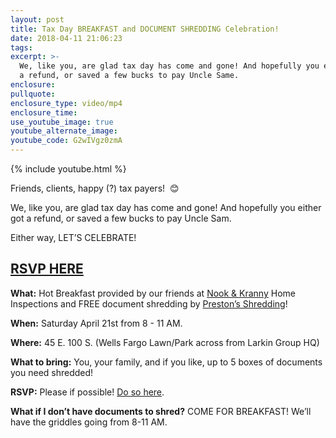 ```yaml
---
layout: post
title: Tax Day BREAKFAST and DOCUMENT SHREDDING Celebration!
date: 2018-04-11 21:06:23
tags:
excerpt: >-
  We, like you, are glad tax day has come and gone! And hopefully you either got
  a refund, or saved a few bucks to pay Uncle Same.
enclosure:
pullquote:
enclosure_type: video/mp4
enclosure_time:
use_youtube_image: true
youtube_alternate_image:
youtube_code: G2wIVgz0zmA
---
```


{% include youtube.html %}

Friends, clients, happy (?) tax payers! &nbsp;😊

We, like you, are glad tax day has come and gone! And hopefully you either got a refund, or saved a few bucks to pay Uncle Sam.

Either way, LET’S CELEBRATE!

## [RSVP HERE](https://docs.google.com/forms/d/e/1FAIpQLSd7sGf_IYh2NiY5K8mkCtdWrvQaZUMbn7BBpPYm1Wuxpwn6Tg/viewform)

**What:** Hot Breakfast provided by our friends at [Nook & Kranny](http://nook-n-kranny.com/) Home Inspections and FREE document shredding by [Preston’s Shredding](https://prestonshredding.com/)!

**When:** Saturday April 21st from 8 - 11 AM.

**Where:**&nbsp;45 E. 100 S. (Wells Fargo Lawn/Park across from Larkin Group HQ)

**What to bring:** You, your family, and if you like, up to 5 boxes of documents you need shredded!

**RSVP:** Please if possible! [Do so here](https://docs.google.com/forms/d/e/1FAIpQLSd7sGf_IYh2NiY5K8mkCtdWrvQaZUMbn7BBpPYm1Wuxpwn6Tg/viewform).

**What if I don’t have documents to shred?** COME FOR BREAKFAST! We’ll have the griddles going from 8-11 AM.